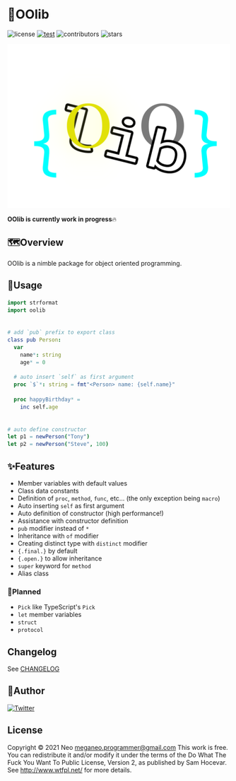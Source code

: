 # 👑OOlib
![license](https://img.shields.io/github/license/Glasses-Neo/OOlib?color=blueviolet)
[![test](https://github.com/Glasses-Neo/OOlib/actions/workflows/test.yml/badge.svg)](https://github.com/Glasses-Neo/OOlib/actions/workflows/test.yml)
![contributors](https://img.shields.io/github/contributors/Glasses-Neo/OOlib?color=important)
![stars](https://img.shields.io/github/stars/Glasses-Neo/OOlib?style=social)

![icon](./oolib.png)

**OOlib is currently work in progress**🔥


## 🗺Overview
OOlib is a nimble package for object oriented programming.


## 📜Usage
```nim
import strformat
import oolib


# add `pub` prefix to export class
class pub Person:
  var
    name*: string
    age* = 0

  # auto insert `self` as first argument
  proc `$`*: string = fmt"<Person> name: {self.name}"

  proc happyBirthday* =
    inc self.age


# auto define constructor
let p1 = newPerson("Tony")
let p2 = newPerson("Steve", 100)
```


## ✨Features
- Member variables with default values
- Class data constants
- Definition of `proc`, `method`, `func`, etc... (the only exception being `macro`)
- Auto inserting `self` as first argument
- Auto definition of constructor (high performance!)
- Assistance with constructor definition
- `pub` modifier instead of `*`
- Inheritance with `of` modifier
- Creating distinct type with `distinct` modifier
- `{.final.}` by default
- `{.open.}` to allow inheritance
- `super` keyword for `method`
- Alias class

### 💭Planned
- `Pick` like TypeScript's `Pick`
- `let` member variables
- `struct`
- `protocol`


## Changelog
See [CHANGELOG](https://github.com/Glasses-Neo/OOlib/blob/develop/CHANGELOG.md)


## 🥷Author
[![Twitter](https://img.shields.io/twitter/follow/Glassesman10.svg?style=social&label=@Glassesman10)](https://twitter.com/Glassesman10)


## License
Copyright © 2021 Neo meganeo.programmer@gmail.com
This work is free. You can redistribute it and/or modify it under the terms of the Do What The Fuck You Want To Public License, Version 2, as published by Sam Hocevar. See http://www.wtfpl.net/ for more details.
